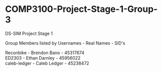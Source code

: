 # COMP3100-Project-Stage-1-Group-3
DS-SIM Project Stage 1



Group Members listed by Usernames - Real Names - SID's

Reconbike - Brendon Bano - 45317674 <br>
ED2303 - Ethan Darnley - 45956022   <br>
caleb-ledger - Caleb Ledger - 45238472 <br>

